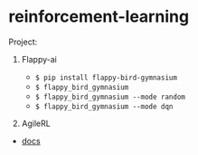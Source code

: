# reinforcement-learning

Project:

1. Flappy-ai

   - `$ pip install flappy-bird-gymnasium`
   - `$ flappy_bird_gymnasium`
   - `$ flappy_bird_gymnasium --mode random`
   - `$ flappy_bird_gymnasium --mode dqn`

2. AgileRL 

- [docs](https://docs.agilerl.com/en/latest/get_started/index.html)
